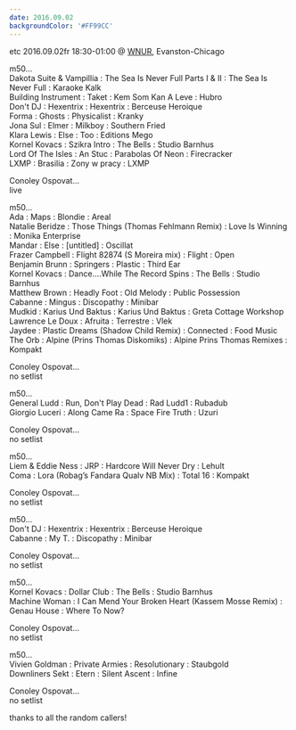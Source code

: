 ```yaml
---
date: 2016.09.02
backgroundColor: '#FF99CC'
---
```


etc 2016.09.02fr 18:30-01:00 @ [WNUR](http://www.wnur.org/), Evanston-Chicago  

m50...  
Dakota Suite & Vampillia : The Sea Is Never Full Parts I & II : The Sea Is Never Full : Karaoke Kalk  
Building Instrument : Taket : Kem Som Kan A Leve : Hubro  
Don't DJ : Hexentrix : Hexentrix : Berceuse Heroique  
Forma : Ghosts : Physicalist : Kranky  
Jona Sul : Elmer : Milkboy : Southern Fried  
Klara Lewis : Else : Too : Editions Mego  
Kornel Kovacs : Szikra Intro : The Bells : Studio Barnhus  
Lord Of The Isles : An Stuc : Parabolas Of Neon : Firecracker  
LXMP : Brasilia : Zony w pracy : LXMP  

Conoley Ospovat...  
live  

m50...  
Ada : Maps : Blondie : Areal  
Natalie Beridze : Those Things (Thomas Fehlmann Remix) : Love Is Winning : Monika Enterprise  
Mandar : Else : \[untitled\] : Oscillat  
Frazer Campbell : Flight 82874 (S Moreira mix) : Flight : Open  
Benjamin Brunn : Springers : Plastic : Third Ear  
Kornel Kovacs : Dance....While The Record Spins : The Bells : Studio Barnhus  
Matthew Brown : Headly Foot : Old Melody : Public Possession  
Cabanne : Mingus : Discopathy : Minibar  
Mudkid : Karius Und Baktus : Karius Und Baktus : Greta Cottage Workshop  
Lawrence Le Doux : Afruita : Terrestre : Vlek  
Jaydee : Plastic Dreams (Shadow Child Remix) : Connected : Food Music  
The Orb : Alpine (Prins Thomas Diskomiks) : Alpine Prins Thomas Remixes : Kompakt  

Conoley Ospovat...  
no setlist  

m50...  
General Ludd : Run, Don't Play Dead : Rad Ludd1 : Rubadub  
Giorgio Luceri : Along Came Ra : Space Fire Truth : Uzuri  

Conoley Ospovat...  
no setlist  

m50...  
Liem & Eddie Ness : JRP : Hardcore Will Never Dry : Lehult  
Coma : Lora (Robag’s Fandara Qualv NB Mix) : Total 16 : Kompakt  

Conoley Ospovat...  
no setlist  

m50...  
Don't DJ : Hexentrix : Hexentrix : Berceuse Heroique  
Cabanne : My T. : Discopathy : Minibar  

Conoley Ospovat...  
no setlist  

m50...  
Kornel Kovacs : Dollar Club : The Bells : Studio Barnhus  
Machine Woman : I Can Mend Your Broken Heart (Kassem Mosse Remix) : Genau House : Where To Now?  

Conoley Ospovat...  
no setlist  

m50...  
Vivien Goldman : Private Armies : Resolutionary : Staubgold  
Downliners Sekt : Etern : Silent Ascent : Infine  

Conoley Ospovat...  
no setlist  

thanks to all the random callers!